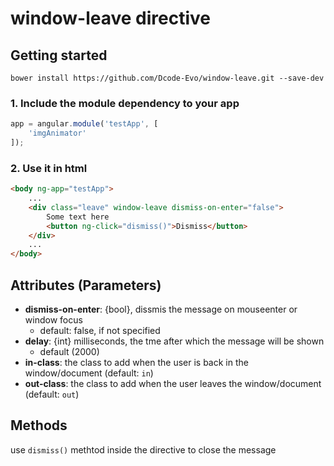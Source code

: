 # window-leave directive

## Getting started

```
bower install https://github.com/Dcode-Evo/window-leave.git --save-dev
```

### 1. Include the module dependency to your app

```js
app = angular.module('testApp', [
	'imgAnimator'
]);
```

### 2. Use it in html

```html
<body ng-app="testApp">
	...
	<div class="leave" window-leave dismiss-on-enter="false">
		Some text here
		<button ng-click="dismiss()">Dismiss</button>
	</div>
	...
</body>

```

## Attributes (Parameters)
- **dismiss-on-enter**: {bool}, dissmis the message on mouseenter or window focus
	- default: false, if not specified
- **delay**: {int} milliseconds, the tme after which the message will be shown
	- default (2000)
- **in-class**: the class to add when the user is back in the window/document (default: `in`)
- **out-class**: the class to add when the user leaves the window/document (default: `out`)

## Methods

use `dismiss()` methtod inside the directive to close the message